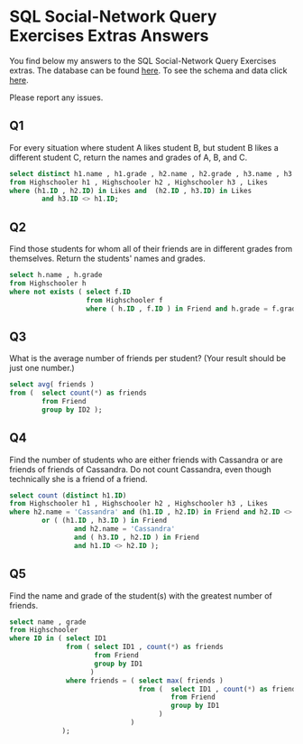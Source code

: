 
# SQL Social-Network Query Exercises Extras Answers

You find below my answers to the SQL Social-Network Query Exercises extras. 
The database can be found [here][1]. 
To see the schema and data click [here][2]. 

Please report any issues.

## Q1

For every  situation where student A likes student B, but student B likes a different student C, return the names and grades of A, B, and C.

```sql
select distinct h1.name , h1.grade , h2.name , h2.grade , h3.name , h3.grade 
from Highschooler h1 , Highschooler h2 , Highschooler h3 , Likes
where (h1.ID , h2.ID) in Likes and  (h2.ID , h3.ID) in Likes 
		and h3.ID <> h1.ID;
```

## Q2

Find  those  students for whom all of their friends are in different grades from themselves. Return the students' names and grades.

```sql
select h.name , h.grade
from Highschooler h
where not exists ( select f.ID 
				   from Highschooler f
				   where ( h.ID , f.ID ) in Friend and h.grade = f.grade );
```

## Q3


What  is  the average number of friends per student? (Your result should be just one number.)

```sql
select avg( friends )
from (  select count(*) as friends
		from Friend
		group by ID2 );
```

## Q4

Find  the  number of students who are either friends with Cassandra or are friends of friends of Cassandra. Do not count Cassandra, even though technically she is a friend of a friend.

```sql
select count (distinct h1.ID)
from Highschooler h1 , Highschooler h2 , Highschooler h3 , Likes
where h2.name = 'Cassandra' and (h1.ID , h2.ID) in Friend and h2.ID <> h1.ID 
		or ( (h1.ID , h3.ID ) in Friend 
				and h2.name = 'Cassandra'
			 	and ( h3.ID , h2.ID ) in Friend 
				and h1.ID <> h2.ID );
```

## Q5

Find  the  name and grade of the student(s) with the greatest number of friends.
```sql
select name , grade
from Highschooler
where ID in ( select ID1 
			  from ( select ID1 , count(*) as friends
					 from Friend
					 group by ID1
				    ) 
			  where friends = ( select max( friends )
							  	from (  select ID1 , count(*) as friends
									 	from Friend
									 	group by ID1
									 ) 
							  )
			 );
```



[1]: sql-schemas/rating.sql
[2]: http://cs.stanford.edu/people/widom/